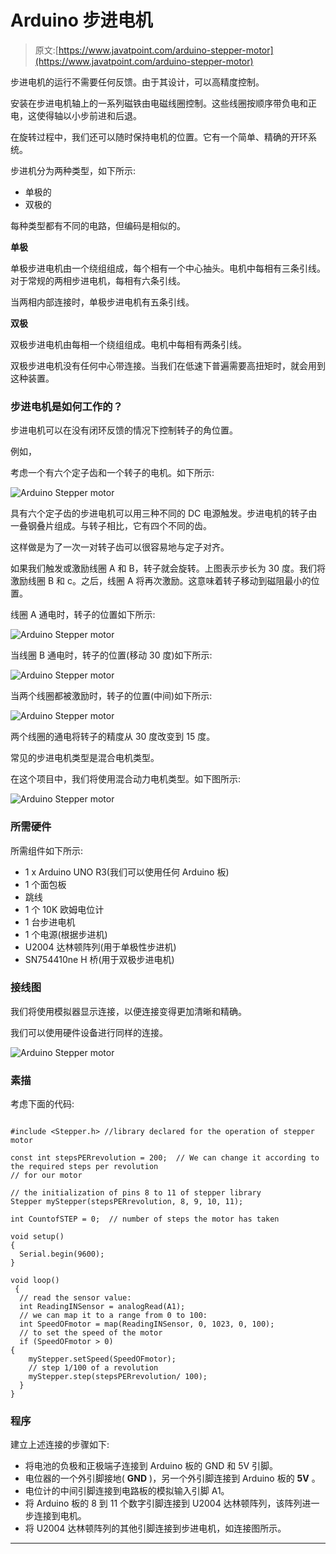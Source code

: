 # Arduino 步进电机

> 原文:[https://www.javatpoint.com/arduino-stepper-motor](https://www.javatpoint.com/arduino-stepper-motor)

步进电机的运行不需要任何反馈。由于其设计，可以高精度控制。

安装在步进电机轴上的一系列磁铁由电磁线圈控制。这些线圈按顺序带负电和正电，这使得轴以小步前进和后退。

在旋转过程中，我们还可以随时保持电机的位置。它有一个简单、精确的开环系统。

步进机分为两种类型，如下所示:

*   单极的
*   双极的

每种类型都有不同的电路，但编码是相似的。

**单极**

单极步进电机由一个绕组组成，每个相有一个中心抽头。电机中每相有三条引线。对于常规的两相步进电机，每相有六条引线。

当两相内部连接时，单极步进电机有五条引线。

**双极**

双极步进电机由每相一个绕组组成。电机中每相有两条引线。

双极步进电机没有任何中心带连接。当我们在低速下普遍需要高扭矩时，就会用到这种装置。

### 步进电机是如何工作的？

步进电机可以在没有闭环反馈的情况下控制转子的角位置。

例如，

考虑一个有六个定子齿和一个转子的电机。如下所示:

![Arduino Stepper motor](../Images/ab09e5917fd533e5802611cd09752af1.png)

具有六个定子齿的步进电机可以用三种不同的 DC 电源触发。步进电机的转子由一叠钢叠片组成。与转子相比，它有四个不同的齿。

这样做是为了一次一对转子齿可以很容易地与定子对齐。

如果我们触发或激励线圈 A 和 B，转子就会旋转。上图表示步长为 30 度。我们将激励线圈 B 和 c。之后，线圈 A 将再次激励。这意味着转子移动到磁阻最小的位置。

线圈 A 通电时，转子的位置如下所示:

![Arduino Stepper motor](../Images/45fe0e9c3bc895df61f133dbdb88c99c.png)

当线圈 B 通电时，转子的位置(移动 30 度)如下所示:

![Arduino Stepper motor](../Images/24c1c04ae9c2391dcbc7871d484cdfc2.png)

当两个线圈都被激励时，转子的位置(中间)如下所示:

![Arduino Stepper motor](../Images/8133ca71b28fd89939ef772e4838d95e.png)

两个线圈的通电将转子的精度从 30 度改变到 15 度。

常见的步进电机类型是混合电机类型。

在这个项目中，我们将使用混合动力电机类型。如下图所示:

![Arduino Stepper motor](../Images/37cebb2609271647cdd5f2970a1c6d6c.png)

### 所需硬件

所需组件如下所示:

*   1 x Arduino UNO R3(我们可以使用任何 Arduino 板)
*   1 个面包板
*   跳线
*   1 个 10K 欧姆电位计
*   1 台步进电机
*   1 个电源(根据步进机)
*   U2004 达林顿阵列(用于单极性步进机)
*   SN754410ne H 桥(用于双极步进电机)

### 接线图

我们将使用模拟器显示连接，以便连接变得更加清晰和精确。

我们可以使用硬件设备进行同样的连接。

![Arduino Stepper motor](../Images/b9ca26823314d7f69c3e82400dbcce74.png)

### 素描

考虑下面的代码:

```

#include <Stepper.h> //library declared for the operation of stepper motor

const int stepsPERrevolution = 200;  // We can change it according to the required steps per revolution
// for our motor

// the initialization of pins 8 to 11 of stepper library 
Stepper myStepper(stepsPERrevolution, 8, 9, 10, 11);

int CountofSTEP = 0;  // number of steps the motor has taken

void setup() 
{
  Serial.begin(9600);
}

void loop()
 {
  // read the sensor value:
  int ReadingINSensor = analogRead(A1);
  // we can map it to a range from 0 to 100:
  int SpeedOFmotor = map(ReadingINSensor, 0, 1023, 0, 100);
  // to set the speed of the motor
  if (SpeedOFmotor > 0) 
{
    myStepper.setSpeed(SpeedOFmotor);
    // step 1/100 of a revolution
    myStepper.step(stepsPERrevolution/ 100);
  }
}

```

### 程序

建立上述连接的步骤如下:

*   将电池的负极和正极端子连接到 Arduino 板的 GND 和 5V 引脚。
*   电位器的一个外引脚接地( **GND** )，另一个外引脚连接到 Arduino 板的 **5V** 。
*   电位计的中间引脚连接到电路板的模拟输入引脚 A1。
*   将 Arduino 板的 8 到 11 个数字引脚连接到 U2004 达林顿阵列，该阵列进一步连接到电机。
*   将 U2004 达林顿阵列的其他引脚连接到步进电机，如连接图所示。

* * *
